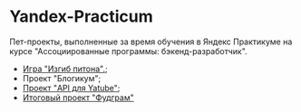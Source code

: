 # Yandex-Practicum
Пет-проекты, выполненные за время обучения в Яндекс Практикуме на курсе "Ассоциированные программы: бэкенд-разработчик".

- [Игра "Изгиб питона".](https://github.com/KTerminasov/the_snake);
- Проект "Блогикум";
- [Проект "API для Yatube"](https://github.com/KTerminasov/api_final_yatube);
- [Итоговый проект "Фудграм"](https://github.com/KTerminasov/foodgram-st)
  

